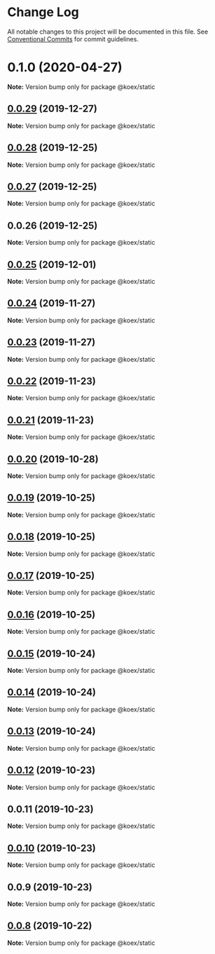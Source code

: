# Change Log

All notable changes to this project will be documented in this file.
See [Conventional Commits](https://conventionalcommits.org) for commit guidelines.

# 0.1.0 (2020-04-27)

**Note:** Version bump only for package @koex/static





## [0.0.29](https://github.com/koexjs/static/compare/v0.0.28...v0.0.29) (2019-12-27)

**Note:** Version bump only for package @koex/static





## [0.0.28](https://github.com/koexjs/static/compare/v0.0.27...v0.0.28) (2019-12-25)

**Note:** Version bump only for package @koex/static





## [0.0.27](https://github.com/koexjs/static/compare/v0.0.26...v0.0.27) (2019-12-25)

**Note:** Version bump only for package @koex/static





## 0.0.26 (2019-12-25)

**Note:** Version bump only for package @koex/static





## [0.0.25](https://github.com/koexjs/static/compare/v0.0.24...v0.0.25) (2019-12-01)

**Note:** Version bump only for package @koex/static





## [0.0.24](https://github.com/koexjs/static/compare/v0.0.23...v0.0.24) (2019-11-27)

**Note:** Version bump only for package @koex/static





## [0.0.23](https://github.com/koexjs/static/compare/v0.0.22...v0.0.23) (2019-11-27)

**Note:** Version bump only for package @koex/static





## [0.0.22](https://github.com/koexjs/static/compare/v0.0.21...v0.0.22) (2019-11-23)

**Note:** Version bump only for package @koex/static





## [0.0.21](https://github.com/koexjs/static/compare/v0.0.20...v0.0.21) (2019-11-23)

**Note:** Version bump only for package @koex/static





## [0.0.20](https://github.com/koexjs/static/compare/v0.0.19...v0.0.20) (2019-10-28)

**Note:** Version bump only for package @koex/static





## [0.0.19](https://github.com/koexjs/static/compare/v0.0.18...v0.0.19) (2019-10-25)

**Note:** Version bump only for package @koex/static





## [0.0.18](https://github.com/koexjs/static/compare/v0.0.17...v0.0.18) (2019-10-25)

**Note:** Version bump only for package @koex/static





## [0.0.17](https://github.com/koexjs/static/compare/v0.0.16...v0.0.17) (2019-10-25)

**Note:** Version bump only for package @koex/static





## [0.0.16](https://github.com/koexjs/static/compare/v0.0.15...v0.0.16) (2019-10-25)

**Note:** Version bump only for package @koex/static





## [0.0.15](https://github.com/koexjs/static/compare/v0.0.14...v0.0.15) (2019-10-24)

**Note:** Version bump only for package @koex/static





## [0.0.14](https://github.com/koexjs/static/compare/v0.0.13...v0.0.14) (2019-10-24)

**Note:** Version bump only for package @koex/static





## [0.0.13](https://github.com/koexjs/static/compare/v0.0.12...v0.0.13) (2019-10-24)

**Note:** Version bump only for package @koex/static





## [0.0.12](https://github.com/koexjs/static/compare/v0.0.11...v0.0.12) (2019-10-23)

**Note:** Version bump only for package @koex/static





## 0.0.11 (2019-10-23)

**Note:** Version bump only for package @koex/static





## [0.0.10](https://github.com/koexjs/static/compare/v0.0.9...v0.0.10) (2019-10-23)

**Note:** Version bump only for package @koex/static





## 0.0.9 (2019-10-23)

**Note:** Version bump only for package @koex/static





## [0.0.8](https://github.com/koexjs/static/compare/v0.0.7...v0.0.8) (2019-10-22)

**Note:** Version bump only for package @koex/static
